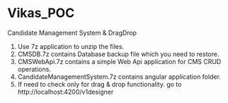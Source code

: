 # Vikas_POC
Candidate Management System &amp; DragDrop


1. Use 7z application to unzip the files.
2. CMSDB.7z contains Database backup file which you need to restore.
3. CMSWebApi.7z contains a simple Web Api application for CMS CRUD operations.
4. CandidateManagementSystem.7z contains angular application folder.
5. If need to check only for drag & drop functionality. go to http://localhost:4200/v1designer
